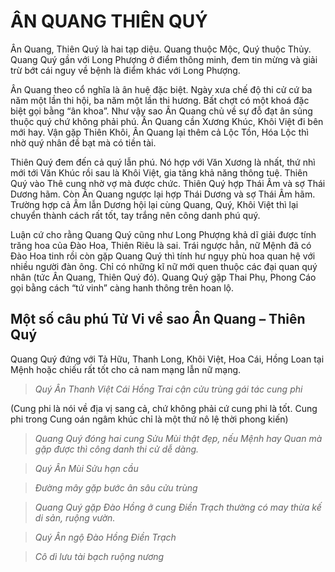 # ÂN QUANG THIÊN QUÝ

Ân Quang, Thiên Quý là hai tạp diệu. Quang thuộc Mộc, Quý thuộc Thủy. Quang Quý gần với Long Phượng ở điểm thông minh, đem tin mừng và giải trừ bớt cái nguy về bệnh là điểm khác với Long Phượng.

Ân Quang theo cổ nghĩa là ân huệ đặc biệt. Ngày xưa chế độ thi cử cứ ba năm một lần thi hội, ba năm một lần thi hương. Bất chợt có một khoá đặc biệt gọi bằng “ân khoa”. Như vậy sao Ân Quang chủ về sự đỗ đạt ân sủng thuộc quý chứ không phải phú. Ân Quang cần Xương Khúc, Khôi Việt đi bên mới hay. Vận gặp Thiên Khôi, Ân Quang lại thêm cả Lộc Tồn, Hóa Lộc thì nhờ quý nhân đề bạt mà có tiền tài.

Thiên Quý đem đến cả quý lẫn phú. Nó hợp với Văn Xương là nhất, thứ nhì mới tới Văn Khúc rồi sau là Khôi Việt, gia tăng khả năng thông tuệ. Thiên Quý vào Thê cung nhờ vợ mà được chức. Thiên Quý hợp Thái Âm và sợ Thái Dương hãm. Còn Ân Quang ngược lại hợp Thái Dương và sợ Thái Âm hãm. Trường hợp cả Âm lẫn Dương hội lại cùng Quang, Quý, Khôi Việt thì lại chuyển thành cách rất tốt, tay trắng nên công danh phú quý.

Luận cứ cho rằng Quang Quý cũng như Long Phượng khả dĩ giải được tính trăng hoa của Đào Hoa, Thiên Riêu là sai. Trái ngược hẳn, nữ Mệnh đã có Đào Hoa tinh rồi còn gặp Quang Quý thì tính hư ngụy phù hoa quan hệ với nhiều người đàn ông. Chỉ có những kĩ nữ mới quen thuộc các đại quan quý nhân (tức Ân Quang, Thiên Quý đó). Quang Quý gặp Thai Phụ, Phong Cáo gọi bằng cách “tứ vinh” càng hanh thông trên hoan lộ.

## Một số câu phú Tử Vi về sao Ân Quang – Thiên Quý

Quang Quý đứng với Tả Hữu, Thanh Long, Khôi Việt, Hoa Cái, Hồng Loan tại Mệnh hoặc chiếu rất tốt cho cả nam mạng lẫn nữ mạng.

> *Quý Ân Thanh Việt Cái Hồng*
> *Trai cận cửu trùng gái tác cung phi*

(Cung phi là nói về địa vị sang cả, chứ không phải cứ cung phi là tốt. Cung phi trong Cung oán ngâm khúc chỉ là một thứ nô lệ thời phong kiến)

> *Quang Quý đóng hai cung Sửu Mùi thật đẹp, nếu Mệnh hay Quan mà gặp được thì công danh thi cử dễ dàng.*

> *Quý Ân Mùi Sửu hạn cầu*

> *Đường mây gặp bước ân sâu cửu trùng*

> *Quang Quý gặp Đào Hồng ở cung Điền Trạch thường có may thừa kế di sản, ruộng vườn.*

> *Quý Ân ngộ Đào Hồng Điền Trạch*

> *Cô dì lưu tài bạch ruộng nương*
